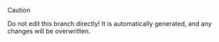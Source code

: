 > [!CAUTION]
> Do not edit this branch directly! It is automatically generated, and any changes will be overwritten.
